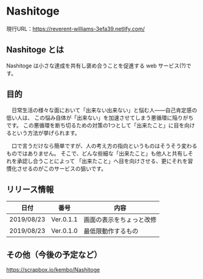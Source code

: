 # Nashitoge
現行URL：https://reverent-williams-3efa39.netlify.com/

## Nashitoge とは
Nashitoge は小さな達成を共有し褒め合うことを促進する web サービス(?)です。

## 目的
　日常生活の様々な面において「出来ない出来ない」と悩む人――自己肯定感の低い人は、
この悩み自体が「出来ない」を加速させてしまう悪循環に陥りがちです。
この悪循環を断ち切るための対策の1つとして「出来たこと」に目を向けるという方法が挙げられます。

　口で言うだけなら簡単ですが、人の考え方の指向というものはそうそう変わるものではありません。
そこで、どんな些細な「出来たこと」も他人と共有しそれを承認し合うことによって
「出来たこと」へ目を向けさせる、更にそれを習慣化させるのがこのサービスの狙いです。

## リリース情報
|日付|番号|内容|
|----|----|----|
|2019/08/23|Ver.0.1.1|画面の表示をちょっと改修|
|2019/08/23|Ver.0.1.0|最低限動作するもの|

## その他（今後の予定など）
https://scrapbox.io/kembo/Nashitoge
